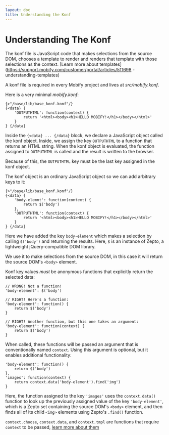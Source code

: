 ```yaml
---
layout: doc
title: Understanding the Konf 
---
```


# Understanding The Konf

The konf file is JavaScript code that makes selections from the source
DOM, chooses a template to render and renders that template with those
selections as the context. [Learn more about
templates](https://support.mobify.com/customer/portal/articles/511698
-understanding-templates)

A konf file is required in every Mobify project and lives at
_src/mobify.konf_.

Here is a very minimal _mobify.konf_:

    {>"/base/lib/base_konf.konf"/}
    {<data} {
        'OUTPUTHTML': function(context) {
            return '<html><body><h1>HELLO MOBIFY!</h1></body></html>'
        }
    } {/data}

Inside the `{<data} ... {/data}` block, we declare a JavaScript object
called the konf object. Inside, we assign the key `OUTPUTHTML` to a
function that returns an HTML string. When the konf object is
evaluated, the function assigned to `OUTPUTHTML` is called and the
result is written to the browser.

Because of this, the `OUTPUTHTML` key must be the last key assigned in
the konf object.

The konf object is an ordinary JavaScript object so we can add
arbitrary keys to it:

    {>"/base/lib/base_konf.konf"/}
    {<data} {
        'body-elemnt': function(context) {
            return $('body')
        },
        'OUTPUTHTML': function(context) {
            return '<html><body><h1>HELLO MOBIFY!</h1></body></html>'
        }
    } {/data}

Here we have added the key `body-element` which makes a selection by
calling `$('body')` and returning the results. Here, `$` is an
instance of Zepto, a lightweight jQuery-compatible DOM library.

We use it to make selections from the source DOM, in this case it will
return the source DOM's `<body>` element.

Konf key values _must_ be anonymous functions that explicitly return
the selected data:

    // WRONG! Not a function!
    'body-element': $('body')

    // RIGHT! Here's a function:
    'body-element': function() {
        return $('body')
    }

    // RIGHT! Another function, but this one takes an argument:
    'body-element': function(context) {
        return $('body')
    }

When called, these functions will be passed an argument that is
conventionally named `context`. Using this argument is optional, but
it enables additional functionality:

    'body-element': function() {
        return $('body')
    },
    'images': function(context) {
        return context.data('body-element').find('img')
    }
    
Here, the function assigned to the key `'images'` uses the
`context.data()` function to look up the previously assigned value of
the key `'body-element'`, which is a Zepto set containing the source
DOM's `<body>` element, and then finds all of its child `<img>`
elements using Zepto's `.find()` function.

`context.choose`, `context.data`, and `context.tmpl` are functions 
that require `context` to be passed, [learn more about them](https://support.mobify.com/customer/portal/articles/511630-konf-reference)
